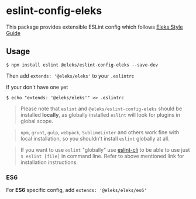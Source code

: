 eslint-config-eleks
===================

This package provides extensible ESLint config which follows [Eleks Style Guide](https://github.com/eleks-front-end/js-styleguide)

## Usage

    $ npm install eslint @eleks/eslint-config-eleks --save-dev

Then add ```extends: '@eleks/eleks'``` to your ```.eslintrc```

If your don't have one yet

    $ echo "extends: '@eleks/eleks'" >> .eslintrc


> Please note that ```eslint``` and ```@eleks/eslint-config-eleks``` should be installed **locally**, as globally installed ```eslint``` will look for plugins in global scope.

> `npm`, `grunt`, `gulp`, `webpack`, `SublimeLinter` and others work fine with local installation, so you shouldn't install ```eslint``` globally at all.

> If you want to use ```eslint``` "globally" use [eslint-cli](https://www.npmjs.com/package/eslint-cli) to be able to use just ```$ eslint [file]``` in command line. Refer to above mentioned link for installation instructions.

### ES6

For **ES6** specific config, add ```extends: '@eleks/eleks/es6'```
